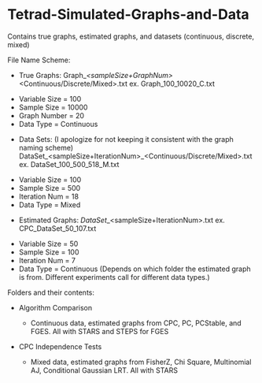 # Tetrad-Simulated-Graphs-and-Data
Contains true graphs, estimated graphs, and datasets (continuous, discrete, mixed)

File Name Scheme:

- True Graphs:
Graph_<variableSize>_<sampleSize+GraphNum>_<Continuous/Discrete/Mixed>.txt
ex. Graph_100_10020_C.txt

* Variable Size = 100
* Sample Size = 10000
* Graph Number = 20
* Data Type = Continuous

- Data Sets:
(I apologize for not keeping it consistent with the graph naming scheme)
DataSet_<variableSize>_<sampleSize>_<sampleSize+IterationNum>_<Continuous/Discrete/Mixed>.txt
ex. DataSet_100_500_518_M.txt
	
* Variable Size = 100
* Sample Size = 500
* Iteration Num = 18
* Data Type = Mixed
	
- Estimated Graphs:
<Algorithm>_DataSet_<variableSize>_<sampleSize+IterationNum>.txt
ex. CPC_DataSet_50_107.txt

* Variable Size = 50
* Sample Size = 100
* Iteration Num = 7
* Data Type = Continuous (Depends on which folder the estimated graph is from. Different experiments call for different data types.)
	
	
Folders and their contents:

* Algorithm Comparison
	- Continuous data, estimated graphs from CPC, PC, PCStable, and FGES. All with STARS and STEPS for FGES
	
* CPC Independence Tests
	- Mixed data, estimated graphs from FisherZ, Chi Square, Multinomial AJ, Conditional Gaussian LRT. All with STARS
	
	
	